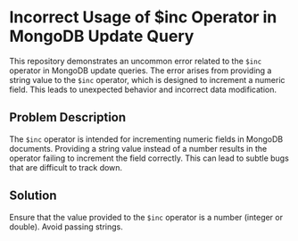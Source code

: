 # Incorrect Usage of $inc Operator in MongoDB Update Query

This repository demonstrates an uncommon error related to the `$inc` operator in MongoDB update queries.  The error arises from providing a string value to the `$inc` operator, which is designed to increment a numeric field.  This leads to unexpected behavior and incorrect data modification.

## Problem Description

The `$inc` operator is intended for incrementing numeric fields in MongoDB documents.  Providing a string value instead of a number results in the operator failing to increment the field correctly.  This can lead to subtle bugs that are difficult to track down.

## Solution

Ensure that the value provided to the `$inc` operator is a number (integer or double).  Avoid passing strings.